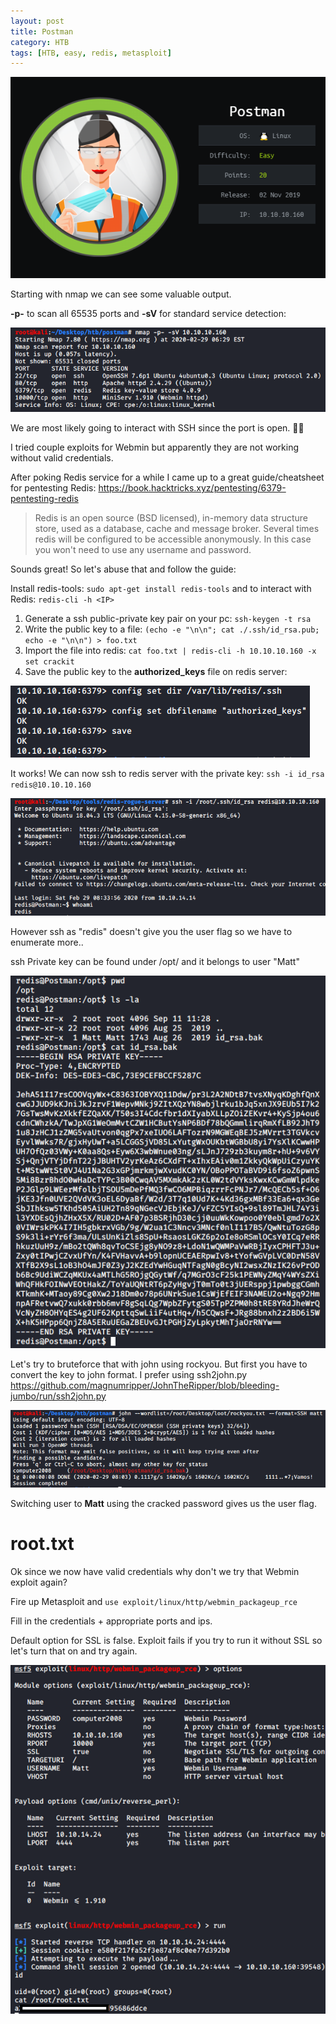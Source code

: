 ```yaml
---
layout: post
title: Postman
category: HTB
tags: [HTB, easy, redis, metasploit]
---
```


![alt text](https://raw.githubusercontent.com/dfirale/dfirale.github.io/master/assets/images/postman/card.PNG "Postman")

Starting with nmap we can see some valuable output.

**-p-** to scan all 65535 ports and **-sV** for standard service detection:

![alt text](https://raw.githubusercontent.com/dfirale/dfirale.github.io/master/assets/images/postman/nmap.png "Nmap")

We are most likely going to interact with SSH since the port is open. 💁‍♂️

I tried couple exploits for Webmin but apparently they are not working without valid credentials.

After poking Redis service for a while I came up to a great guide/cheatsheet for pentesting Redis: <https://book.hacktricks.xyz/pentesting/6379-pentesting-redis>

> Redis is an open source (BSD licensed), in-memory data structure store, used as a database, cache and message broker. Several times redis will be configured to be accessible anonymously. In this case you won't need to use any username and password.

Sounds great! So let's abuse that and follow the guide:

Install redis-tools: `sudo apt-get install redis-tools` and to interact with Redis: `redis-cli -h <IP>`

1. Generate a ssh public-private key pair on your pc: `ssh-keygen -t rsa`
2. Write the public key to a file: `(echo -e "\n\n"; cat ./.ssh/id_rsa.pub; echo -e "\n\n") > foo.txt`
3. Import the file into redis: `cat foo.txt | redis-cli -h 10.10.10.160 -x set crackit`
4. Save the public key to the **authorized_keys** file on redis server:

![alt text](https://raw.githubusercontent.com/dfirale/dfirale.github.io/master/assets/images/postman/redis.png "Redis")

It works! We can now ssh to redis server with the private key: `ssh -i id_rsa redis@10.10.10.160`

![alt text](https://raw.githubusercontent.com/dfirale/dfirale.github.io/master/assets/images/postman/ssh.png "SSH")

However ssh as "redis" doesn't give you the user flag so we have to enumerate more.. 

ssh Private key can be found under /opt/ and it belongs to user "Matt"

![alt text](https://raw.githubusercontent.com/dfirale/dfirale.github.io/master/assets/images/postman/id_rsa.png "id_rsa.bak")

Let's try to bruteforce that with john using rockyou. But first you have to convert the key to john format. I prefer using ssh2john.py <https://github.com/magnumripper/JohnTheRipper/blob/bleeding-jumbo/run/ssh2john.py>

![alt text](https://raw.githubusercontent.com/dfirale/dfirale.github.io/master/assets/images/postman/ssh2john.png "john")

Switching user to **Matt** using the cracked password gives us the user flag.

# root.txt

Ok since we now have valid credentials why don't we try that Webmin exploit again? 

Fire up Metasploit and `use exploit/linux/http/webmin_packageup_rce`

Fill in the credentials + appropriate ports and ips.

Default option for SSL is false. Exploit fails if you try to run it without SSL so let's turn that on and try again.

![alt text](https://raw.githubusercontent.com/dfirale/dfirale.github.io/master/assets/images/postman/metasploit.png "MSF")
